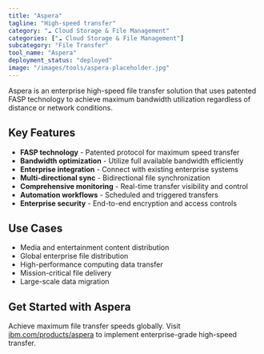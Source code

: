 ```yaml
---
title: "Aspera"
tagline: "High-speed transfer"
category: "☁️ Cloud Storage & File Management"
categories: ["☁️ Cloud Storage & File Management"]
subcategory: "File Transfer"
tool_name: "Aspera"
deployment_status: "deployed"
image: "/images/tools/aspera-placeholder.jpg"
---
```

Aspera is an enterprise high-speed file transfer solution that uses patented FASP technology to achieve maximum bandwidth utilization regardless of distance or network conditions.

## Key Features

- **FASP technology** - Patented protocol for maximum speed transfer
- **Bandwidth optimization** - Utilize full available bandwidth efficiently
- **Enterprise integration** - Connect with existing enterprise systems
- **Multi-directional sync** - Bidirectional file synchronization
- **Comprehensive monitoring** - Real-time transfer visibility and control
- **Automation workflows** - Scheduled and triggered transfers
- **Enterprise security** - End-to-end encryption and access controls

## Use Cases

- Media and entertainment content distribution
- Global enterprise file distribution
- High-performance computing data transfer
- Mission-critical file delivery
- Large-scale data migration

## Get Started with Aspera

Achieve maximum file transfer speeds globally. Visit [ibm.com/products/aspera](https://www.ibm.com/products/aspera) to implement enterprise-grade high-speed transfer.